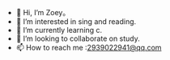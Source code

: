 - 👋 Hi, I’m Zoey。
- 👀 I’m interested in sing and reading.
- 🌱 I’m currently learning c.
- 💞️ I’m looking to collaborate on study.
- 📫 How to reach me :2939022941@qq.com

<!---
167z/167z is a ✨ special ✨ repository because its `README.md` (this file) appears on your GitHub profile.
You can click the Preview link to take a look at your changes.
--->
